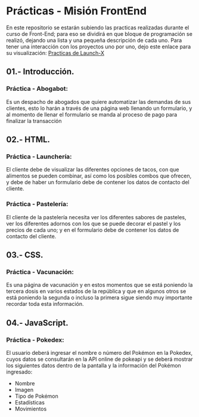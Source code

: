 # Prácticas - Misión FrontEnd

En este repositorio se estarán subiendo las practicas realizadas durante el curso de Front-End; para eso se dividirá en que bloque de programación se realizó, dejando una lista y una pequeña descripción de cada uno. Para tener una interacción con los proyectos uno por uno, dejo este enlace para su visualización:
<a href="https://josueherrerar.github.io/LaunchX_FrontEnd/">Practicas de Launch-X</a>

## 01.- Introducción.

<h3>Práctica - Abogabot:</h3>

Es un despacho de abogados que quiere automatizar las demandas de sus clientes, esto lo harán a través de una página web llenando un formulario, y al momento de llenar el formulario se manda al proceso de pago para finalizar la transacción

## 02.- HTML.

<h3>Práctica - Launchería:</h3>

El cliente debe de visualizar las diferentes opciones de tacos, con que alimentos se pueden combinar, así como los posibles combos que ofrecen, y debe de haber un formulario debe de contener los datos de contacto del cliente.
<br>
<h3>Práctica - Pastelería:</h3>

El cliente de la pastelería necesita ver los diferentes sabores de pasteles, ver los diferentes adornos con los que se puede decorar el pastel y los precios de cada uno; y en el formulario debe de contener los datos de contacto del cliente.

## 03.- CSS.

<h3>Práctica - Vacunación:</h3>

Es una página de vacunación y en estos momentos que se está poniendo la tercera dosis en varios estados de la república y que en algunos otros se está poniendo la segunda o incluso la primera sigue siendo muy importante recordar toda esta información.

## 04.- JavaScript.

<h3>Práctica - Pokedex:</h3>

El usuario deberá ingresar el nombre o número del Pokémon en la Pokedex, cuyos datos se consultarán en la API online de pokeapi y se deberá mostrar los siguientes datos dentro de la pantalla y la información del Pokémon ingresado:
 
* Nombre
* Imagen
* Tipo de Pokémon
* Estadísticas
* Movimientos
